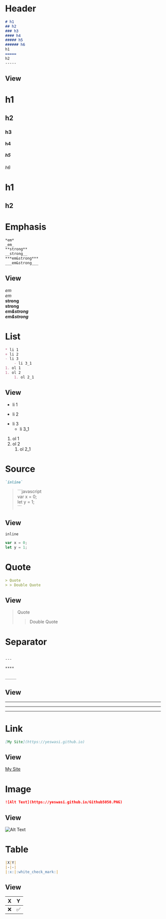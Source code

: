 # Header
```markdown
# h1
## h2
### h3
#### h4
##### h5
###### h6
h1
=====
h2
-----
```
## View
# h1
## h2
### h3
#### h4
##### h5
###### h6
h1
=====
h2
-----
# Emphasis
```markdown
*em*
_em_
**strong**
__strong__
***em&strong***
___em&strong___
```
## View
*em*  
_em_  
**strong**  
__strong__  
***em&strong***  
___em&strong___  
# List
```markdown
* li 1
+ li 2
- li 3
    - li 3_1
1. ol 1
1. ol 2
    1. ol 2_1
```
## View
* li 1
+ li 2
- li 3
    - li 3_1
1. ol 1
1. ol 2
    1. ol 2_1
# Source
```markdown
`inline`  
```
> \```javascript  
> var x = 0;  
> let y = 1;  
> \```
## View
`inline`
```javascript
var x = 0;
let y = 1;
```
# Quote
```markdown
> Quote
> > Double Quote
```
## View
> Quote
> > Double Quote
# Separator
```markdown

---

****

_____
```
## View

---

****

_____
# Link
```markdown
[My Site](https://yeswasi.github.io)
```
## View
[My Site](https://yeswasi.github.io)
# Image
```markdown
![Alt Text](https://yeswasi.github.io/Github5050.PNG)
```
## View
![Alt Text](https://yeswasi.github.io/Github5050.PNG)
# Table
```markdown
|X|Y|
|-|-|
|:x:|:white_check_mark:|
```
## View
|X|Y|
|-|-|
|:x:|:white_check_mark:|
